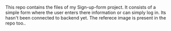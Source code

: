 This repo contains the files of my Sign-up-form project. It consists of a simple form where the user enters there information or can simply log in.
Its hasn't been connected to backend yet.
The referece image is present in the repo too..
